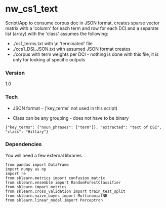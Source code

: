 # nw_cs1_text

Script/App to consume corpus doc in JSON format, creates sparse vector matrix
with a 'column' for each term and row for each DCI and a separate list (array)
with the 'class'
assumes the following:

- ./cs1_terms.txt with \n 'terminated' file
- ./ccs1_DSI_JSON.txt with assumed JSON format
creates
- ./corpus with term weights per DCI - nothing is done with this
file, it is only for looking at specific outputs


### Version
1.0

### Tech

* JSON format - ('key_terms' not used in this script)

* Class can be any grouping - does not have to be binary
```
{"key_terms": {"noun_phrases": ["term"]}, "extracted": "text of DSI", "class": "Hillary"}
```
### Dependencies

You will need a few external libraries

```
from pandas import DataFrame
import numpy as np
import re
from sklearn.metrics import confusion_matrix
from sklearn.ensemble import RandomForestClassifier
from sklearn import metrics
from sklearn.cross_validation import train_test_split
from sklearn.naive_bayes import MultinomialNB
from sklearn.linear_model import Perceptron

```


